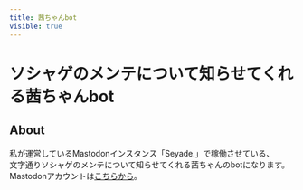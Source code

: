 ```yaml
---
title: 茜ちゃんbot
visible: true
---
```


# ソシャゲのメンテについて知らせてくれる茜ちゃんbot

## About
私が運営しているMastodonインスタンス「Seyade.」で稼働させている、  
文字通りソシャゲのメンテについて知らせてくれる茜ちゃんのbotになります。  
Mastodonアカウントは[こちらから](https://42thz.one/MstdnAkane)。